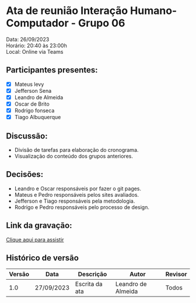 # Ata de reunião Interação Humano-Computador - Grupo 06

Data: 26/09/2023 <br>
Horário: 20:40 às 23:00h<br>
Local: Online via Teams

## Participantes presentes:

- [x] Mateus levy
- [x] Jefferson Sena
- [x] Leandro de Almeida
- [x] Oscar de Brito
- [x] Rodrigo fonseca
- [x] Tiago Albuquerque

## Discussão:

- Divisão de tarefas para elaboração do cronograma.
- Visualização do conteúdo dos grupos anteriores.

## Decisões:

- Leandro e Oscar responsáveis por fazer o git pages.
- Mateus e Pedro responsáveis pelos sites avaliados.
- Jefferson e Tiago responsáveis pela metodologia.
- Rodrigo e Pedro responsáveis pelo processo de design.

## Link da gravação:

<a href="https://unbbr.sharepoint.com/sites/IHCGrupo6/Documentos%20Compartilhados/General/Recordings/Nova%20reuni%C3%A3o%20do%20canal-20230926_201122-Grava%C3%A7%C3%A3o%20de%20Reuni%C3%A3o.mp4?web=1" target="_blank">Clique aqui para assistir</a>

## Histórico de versão

<center>

| Versão | Data       | Descrição                | Autor                                       | Revisor                                      |
| ------ | ---------- | ------------------------ | ------------------------------------------------ | ------------------------------------------------ |
| 1.0  | 27/09/2023 | Escrita da ata | Leandro de Almeida     | Todos                                            |

</center>
